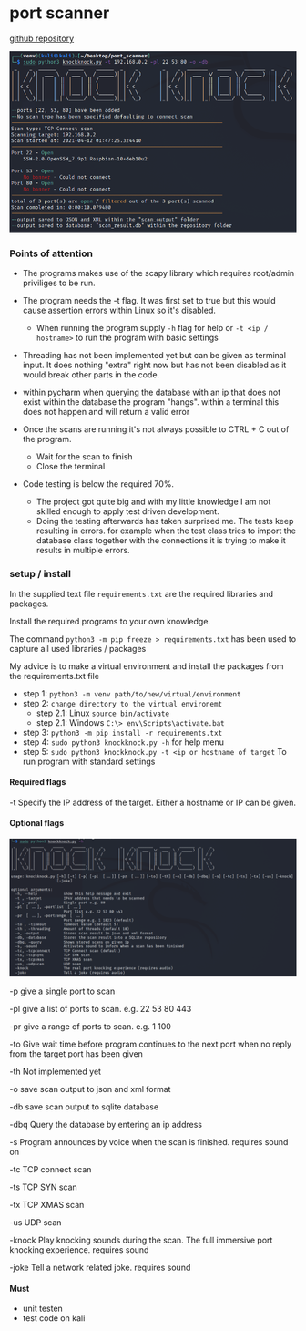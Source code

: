 # port scanner

[github repository](https://github.com/loran-code/port_scanner/)

![terminal example](view/static/image/terminal_example.png)

### Points of attention
- The programs makes use of the scapy library which requires root/admin priviliges to be run.
  
- The program needs the -t flag. It was first set to true but this would cause assertion errors within Linux so it's disabled.
  - When running the program supply `-h` flag for help or `-t <ip / hostname>` to run the program with basic settings
- Threading has not been implemented yet but can be given as terminal input. It does nothing "extra" right now but has not been disabled as it would break other parts in the code.
- within pycharm when querying the database with an ip that does not exist within the database the program "hangs".
  within a terminal this does not happen and will return a valid error
- Once the scans are running it's not always possible to CTRL + C out of the program.
  - Wait for the scan to finish
  - Close the terminal
  
- Code testing is below the required 70%. 
  - The project got quite big and with my little knowledge I am not skilled enough to apply test driven development.
  - Doing the testing afterwards has taken surprised me. The tests keep resulting in errors. for example when the test class tries to import the database class together with the connections it is trying to make it results in multiple errors.
  

### setup / install
In the supplied text file `requirements.txt` are the required libraries and packages.

Install the required programs to your own knowledge.

The command `python3 -m pip freeze > requirements.txt` has been used to capture all used libraries / packages

My advice is to make a virtual environment and install the packages from the requirements.txt file
- step 1: `python3 -m venv path/to/new/virtual/environment`
- step 2: `change directory to the virtual environemt`
  - step 2.1: Linux `source bin/activate`
  - step 2.1: Windows `C:\> env\Scripts\activate.bat`
- step 3: `python3 -m pip install -r requirements.txt`
- step 4: `sudo python3 knockknock.py -h` for help menu
- step 5: `sudo python3 knockknock.py -t <ip or hostname of target` To run program with standard settings


#### Required flags
-t Specify the IP address of the target. Either a hostname or IP can be given.

#### Optional flags
![terminal example](view/static/image/info.png)

-p give a single port to scan

-pl give a list of ports to scan. e.g. 22 53 80 443

-pr give a range of ports to scan. e.g. 1 100

-to Give wait time before program continues to the next port when no reply from the target port has been given

-th Not implemented yet

-o save scan output to json and xml format

-db save scan output to sqlite database

-dbq Query the database by entering an ip address

-s Program announces by voice when the scan is finished. requires sound on

-tc TCP connect scan

-ts TCP SYN scan

-tx TCP XMAS scan

-us UDP scan

-knock Play knocking sounds during the scan. The full immersive port knocking experience. requires sound

-joke Tell a network related joke. requires sound

#### Must
- unit testen
- test code on kali

